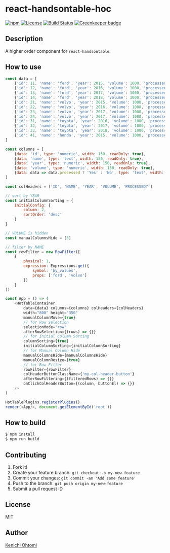 # react-handsontable-hoc

[![npm](https://img.shields.io/npm/v/@ohtomi/react-handsontable-hoc.svg)](https://www.npmjs.com/package/@ohtomi/react-handsontable-hoc)
[![License](https://img.shields.io/npm/l/@ohtomi/react-handsontable-hoc.svg)](https://www.npmjs.com/package/@ohtomi/react-handsontable-hoc)
[![Build Status](https://travis-ci.org/ohtomi/react-handsontable-hoc.svg?branch=master)](https://travis-ci.org/ohtomi/react-handsontable-hoc)
[![Greenkeeper badge](https://badges.greenkeeper.io/ohtomi/react-handsontable-hoc.svg)](https://greenkeeper.io/)

## Description

A higher order component for `react-handsontable`.

## How to use

```javascript
const data = [
    {'id': 11, 'name': 'ford', 'year': 2015, 'volume': 1000, 'processed': true},
    {'id': 12, 'name': 'ford', 'year': 2016, 'volume': 1000, 'processed': true},
    {'id': 13, 'name': 'ford', 'year': 2017, 'volume': 1000, 'processed': true},
    {'id': 14, 'name': 'ford', 'year': 2018, 'volume': 1000, 'processed': false},
    {'id': 21, 'name': 'volvo', 'year': 2015, 'volume': 1000, 'processed': true},
    {'id': 22, 'name': 'volvo', 'year': 2016, 'volume': 1000, 'processed': true},
    {'id': 23, 'name': 'volvo', 'year': 2017, 'volume': 1000, 'processed': true},
    {'id': 24, 'name': 'volvo', 'year': 2017, 'volume': 1000, 'processed': false},
    {'id': 31, 'name': 'toyota', 'year': 2016, 'volume': 1000, 'processed': true},
    {'id': 32, 'name': 'toyota', 'year': 2017, 'volume': 1000, 'processed': true},
    {'id': 33, 'name': 'toyota', 'year': 2018, 'volume': 1000, 'processed': true},
    {'id': 41, 'name': 'honda', 'year': 2015, 'volume': 1000, 'processed': true}
]

const columns = [
    {data: 'id', type: 'numeric', width: 150, readOnly: true},
    {data: 'name', type: 'text', width: 150, readOnly: true},
    {data: 'year', type: 'numeric', width: 150, readOnly: true},
    {data: 'volume', type: 'numeric', width: 150, readOnly: true},
    {data: data => data.processed ? 'Yes' : 'No', type: 'text', width: 150, readOnly: true}
]

const colHeaders = ['ID', 'NAME', 'YEAR', 'VOLUME', 'PROCESSED?']

// sort by YEAR
const initialColumnSorting = {
    initialConfig: {
        column: 2,
        sortOrder: 'desc'
    }
}

// VOLUME is hidden
const manualColumnsHide = [3]

// filter by NAME
const rowFilter = new RowFilter([
    {
        physical: 1,
        expression: Expressions.get({
            symbol: 'by_values',
            props: ['ford', 'volvo']
        })
    }
])

const App = () => (
    <HotTableContainer
        data={data} columns={columns} colHeaders={colHeaders}
        width="800" height="350"
        manualColumnMove={true}
        // for Row Selection
        selectionMode="row"
        afterRowSelection={(rows) => {}}
        // for Initial Column Sorting
        columnSorting={true}
        initialColumnSorting={initialColumnSorting}
        // for Manual Column Hide
        manualColumnsHide={manualColumnsHide}
        manualColumnResize={true}
        // for Row Filter
        rowFilter={rowFilter}
        colHeaderButtonClassName={'my-col-header-button'}
        afterRowFiltering={(filteredRows) => {}}
        onClickColHeaderButton={(column, buttonEl) => {}}
    />
)

HotTablePlugins.registerPlugins()
render(<App/>, document.getElementById('root'))
```

## How to build

```bash
$ npm install
$ npm run build
```

## Contributing

1. Fork it!
1. Create your feature branch: `git checkout -b my-new-feature`
1. Commit your changes: `git commit -am 'Add some feature'`
1. Push to the branch: `git push origin my-new-feature`
1. Submit a pull request :D

## License

MIT

## Author

[Kenichi Ohtomi](https://github.com/ohtomi)

